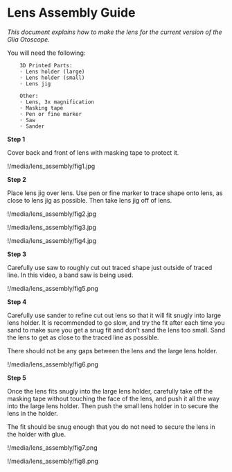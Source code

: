 # **Lens Assembly Guide**

*This document explains how to make the lens for the current version of the Glia Otoscope.*

You will need the following:
         
        3D Printed Parts:
        ◦ Lens holder (large)
        ◦ Lens holder (small)
        ◦ Lens jig
        
        Other:
        ◦ Lens, 3x magnification 
        ◦ Masking tape
        ◦ Pen or fine marker
        ◦ Saw
        ◦ Sander

**Step 1**

Cover back and front of lens with masking tape to protect it.

!/media/lens_assembly/fig1.jpg


**Step 2**

Place lens jig over lens. Use pen or fine marker to trace shape onto lens, as close to lens jig as possible. Then take lens jig off of lens.

!/media/lens_assembly/fig2.jpg

!/media/lens_assembly/fig3.jpg

!/media/lens_assembly/fig4.jpg

**Step 3**

Carefully use saw to roughly cut out traced shape just outside of traced line. In this video, a band saw is being used.

!/media/lens_assembly/fig5.png

**Step 4**

Carefully use sander to refine cut out lens so that it will fit snugly into large lens holder. It is recommended to go slow, and try the fit after each time you sand to make sure you get a snug fit and don’t sand the lens too small. Sand the lens to get as close to the traced line as possible.

There should not be any gaps between the lens and the large lens holder.

!/media/lens_assembly/fig6.png

**Step 5**

Once the lens fits snugly into the large lens holder, carefully take off the masking tape without touching the face of the lens, and push it all the way into the large lens holder. Then push the small lens holder in to secure the lens in the holder.

The fit should be snug enough that you do not need to secure the lens in the holder with glue.

!/media/lens_assembly/fig7.png

!/media/lens_assembly/fig8.png
